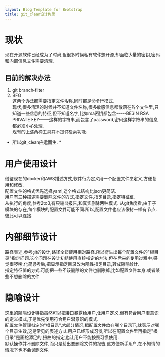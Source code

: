 ```yaml
---
layout: Blog Template for Bootstrap
title: git_clean设计构思
---
```

# 现状  
现在开源软件已经成为了时尚,但很多时候私有软件想开源,却面临大量的密钥,密码和内部信息文件需要清理.  

## 目前的解决办法  
1. git branch-filter  
2. BFG  
这两个办法都需要指定文件名称,同时都是命令行模式.    
现状,很多清理的时候并不知道文件名称,很多敏感信息都散落在各个文件里,只知道一些信息的特征,但不知道名字,比如rsa密钥都包含-----BEGIN RSA PRIVATE KEY-----这样的字符串,而包含了password,密码这样字符串的信息都必须小心处理.  
现有的上述两种工具并不提供检索功能.  
* 所以git_clean应运而生. *  

# 用户使用设计  
借鉴现在的docker和AWS描述方式,软件行为定义用一个配置文件来定义,方便复用和修改.  
配置文件的格式优先选择yaml,这个格式结构比json更简洁.  
用户有三种描述需要删除文件的方式,指定文件,指定目录,指定特征值.  
从执行的角度,参考2to3,有只输出报告,和真实删除两种模式.
从git角度看,由于子模块的存在,每个模块的配置文件可能不同.所以,配置文件也应该像树一样有节点.彼此可以连接.  

# 内部细节设计  
路径表述,参考git的设计,路径全部使用相对路径.所以衍生出每个配置文件的"根目录"指定问题.这个问题在设计初期使用直接指定的方法,但在后来的使用过程中,感觉很啰嗦,化简思考后,把显示指定目录改为隐性指定目录,转成隐喻设计.  
指定特征值的方式,可能把一些不该删除的文件也删除掉,比如配置文件本身.或者某些不想删除的文件  

# 隐喻设计  
这里的隐喻设计特指虽然可以把接口暴露给用户,让用户定义,但有符合用户潜意识的定义模式,于是优先使用符合用户潜意识的模式.  
配置文件管理指定的"根目录",大部分情况,把配置文件放在哪个目录下,就表示对哪个目录生效,这是常见的表述方式,用户已经形成习惯,所以在配置文件里再指定"根目录"是画蛇添足的,扭曲的指定,也让用户不能按照习惯使用.  
默认操作并不删除文件,而只是给出要删除文件的报告,这方便新手用户,在不知情的情况下也不会误删文件.  

